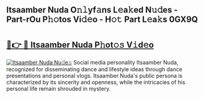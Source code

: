 ## Itsaamber Nuda O𝚗𝚕yf𝚊ns L𝚎a𝚔ed N𝚞𝚍es - Part-rOu P𝚑𝚘tos Vi𝚍𝚎o - H𝚘𝚝 Part L𝚎a𝚔s 0GX9Q

# <h2><a href="http://kf3c0fd.oniu.top/?m=Itsaamber+Nuda">🔗👉 🔴 Itsaamber Nuda P𝚑ot𝚘𝚜 V𝚒d𝚎o</a></h2>

[![Itsaamber Nuda Nu𝚍e𝚜](https://i.imgur.com/0qMVB7G.gif)](http://kf3c0fd.oniu.top/?m=Itsaamber+Nuda)
Social media personality Itsaamber Nuda, recognized for disseminating dance and lifestyle ideas through dance presentations and personal vlogs. Itsaamber Nuda's public persona is characterized by its sincerity and openness, while the intricacies of his personal life remain shrouded in mystery.  
